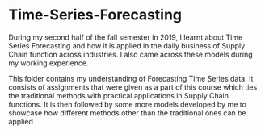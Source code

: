 # Time-Series-Forecasting
During my  second half of the fall semester in 2019, I learnt about Time Series Forecasting and how it is applied in the daily business of Supply Chain function across industries. I also came across these models during my working experience.  

This folder contains my understanding of Forecasting Time Series data. It consists of assignments that were given as a part of this course which ties the traditional methods with practical applications in Supply Chain functions.  It is then followed by some more models developed by me to showcase how different methods other than the traditional ones can be applied


